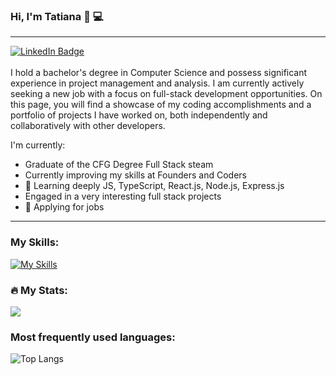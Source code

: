 ### Hi, I'm Tatiana 👋 💻

<hr>
<div id="badges">
  <a href="https://www.linkedin.com/in/tatiana-gurova-junsofteng/">
    <img src="https://img.shields.io/badge/LinkedIn-blue?style=for-the-badge&logo=linkedin&logoColor=white" alt="LinkedIn Badge"/>
  </a>
</div>
<br>
I hold a bachelor's degree in Computer Science and possess significant experience in project management and analysis. I am currently actively seeking a new job with a focus on full-stack development opportunities. On this page, you will find a showcase of my coding accomplishments and a portfolio of projects I have worked on, both independently and collaboratively with other developers.

I'm currently:

- Graduate of the CFG Degree Full Stack steam
- Currently improving my skills at Founders and Coders
- 📝 Learning deeply JS, TypeScript, React.js, Node.js, Express.js
- Engaged in a very interesting full stack projects
- :briefcase: Applying for jobs

<hr>

### My Skills:
[![My Skills](https://skillicons.dev/icons?i=html,css,js,react,nodejs,express,mongodb,mysql,git,github,vscode,figma,docker,k8s,aws&theme=dark)](https://skillicons.dev)

### :fire: My Stats:
<a href="https://github.com/anuraghazra/github-readme-stats">
  <img align="center" src="https://github-readme-stats.vercel.app/api?username=gurtatiLND&theme=dark&show_icons=true&hide_border=true"/>
</a>
<br>

###  Most frequently used languages:
![Top Langs](https://github-readme-stats.vercel.app/api/top-langs/?username=gurtatiLND&layout=compact)
